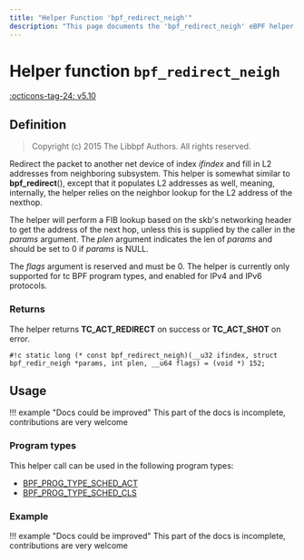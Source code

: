 ```yaml
---
title: "Helper Function 'bpf_redirect_neigh'"
description: "This page documents the 'bpf_redirect_neigh' eBPF helper function, including its definition, usage, program types that can use it, and examples."
---
```

# Helper function `bpf_redirect_neigh`

<!-- [FEATURE_TAG](bpf_redirect_neigh) -->
[:octicons-tag-24: v5.10](https://github.com/torvalds/linux/commit/b4ab31414970a7a03a5d55d75083f2c101a30592)
<!-- [/FEATURE_TAG] -->

## Definition

> Copyright (c) 2015 The Libbpf Authors. All rights reserved.


<!-- [HELPER_FUNC_DEF] -->
Redirect the packet to another net device of index _ifindex_ and fill in L2 addresses from neighboring subsystem. This helper is somewhat similar to **bpf_redirect**(), except that it populates L2 addresses as well, meaning, internally, the helper relies on the neighbor lookup for the L2 address of the nexthop.

The helper will perform a FIB lookup based on the skb's networking header to get the address of the next hop, unless this is supplied by the caller in the _params_ argument. The _plen_ argument indicates the len of _params_ and should be set to 0 if _params_ is NULL.

The _flags_ argument is reserved and must be 0. The helper is currently only supported for tc BPF program types, and enabled for IPv4 and IPv6 protocols.

### Returns

The helper returns **TC_ACT_REDIRECT** on success or **TC_ACT_SHOT** on error.

`#!c static long (* const bpf_redirect_neigh)(__u32 ifindex, struct bpf_redir_neigh *params, int plen, __u64 flags) = (void *) 152;`
<!-- [/HELPER_FUNC_DEF] -->

## Usage

!!! example "Docs could be improved"
    This part of the docs is incomplete, contributions are very welcome

### Program types

This helper call can be used in the following program types:

<!-- DO NOT EDIT MANUALLY -->
<!-- [HELPER_FUNC_PROG_REF] -->
 * [BPF_PROG_TYPE_SCHED_ACT](../program-type/BPF_PROG_TYPE_SCHED_ACT.md)
 * [BPF_PROG_TYPE_SCHED_CLS](../program-type/BPF_PROG_TYPE_SCHED_CLS.md)
<!-- [/HELPER_FUNC_PROG_REF] -->

### Example

!!! example "Docs could be improved"
    This part of the docs is incomplete, contributions are very welcome
